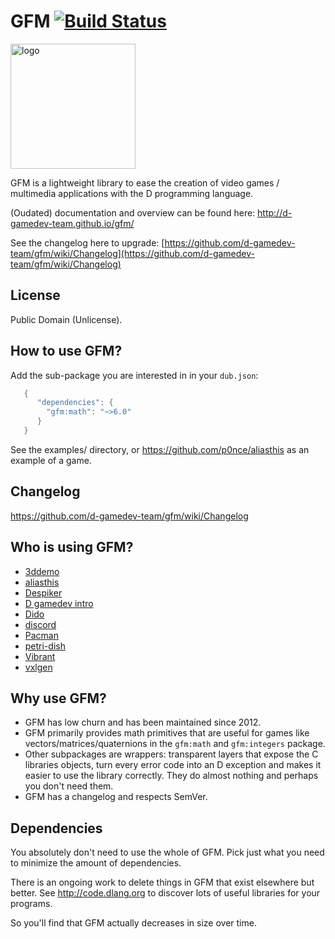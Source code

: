 # GFM [![Build Status](https://travis-ci.org/d-gamedev-team/gfm.png?branch=master)](https://travis-ci.org/d-gamedev-team/gfm)

<img alt="logo" src="https://cdn.rawgit.com/p0nce/gfm/master/logo.svg" width="200">

GFM is a lightweight library to ease the creation of video games / multimedia applications with the D programming language.

(Oudated) documentation and overview can be found here: http://d-gamedev-team.github.io/gfm/

See the changelog here to upgrade: [https://github.com/d-gamedev-team/gfm/wiki/Changelog](https://github.com/d-gamedev-team/gfm/wiki/Changelog)


## License

Public Domain (Unlicense).


## How to use GFM?

Add the sub-package you are interested in in your `dub.json`:
```d
   {
      "dependencies": {
        "gfm:math": "~>6.0"
      }
   }
```

See the examples/ directory, or https://github.com/p0nce/aliasthis as an example of a game.

## Changelog

https://github.com/d-gamedev-team/gfm/wiki/Changelog

## Who is using GFM?
- [3ddemo](https://github.com/clinei/3ddemo)
- [aliasthis](https://github.com/p0nce/aliasthis)
- [Despiker](https://github.com/kiith-sa/despiker/blob/master/dub.json)
- [D gamedev intro](https://github.com/kiith-sa/d-gamedev-intro)
- [Dido](https://github.com/p0nce/dido)
- [discord](https://github.com/rcorre/discord)
- [Pacman](https://github.com/Yoplitein/pacman)
- [petri-dish](https://github.com/Shriken/petri-dish)
- [Vibrant](https://github.com/p0nce/Vibrant)
- [vxlgen](https://github.com/p0nce/vxlgen)

## Why use GFM?
  * GFM has low churn and has been maintained since 2012.
  * GFM primarily provides math primitives that are useful for games like vectors/matrices/quaternions in the `gfm:math` and `gfm:integers` package.
  * Other subpackages are wrappers: transparent layers that expose the C libraries objects, turn every error code into an D exception and makes it easier to use the library correctly. They do almost nothing and perhaps you don't need them.
  * GFM has a changelog and respects SemVer.

## Dependencies

You absolutely don't need to use the whole of GFM. Pick just what you need to minimize the amount of dependencies.

There is an ongoing work to delete things in GFM that exist elsewhere but better.
See http://code.dlang.org to discover lots of useful libraries for your programs.

So you'll find that GFM actually decreases in size over time.

